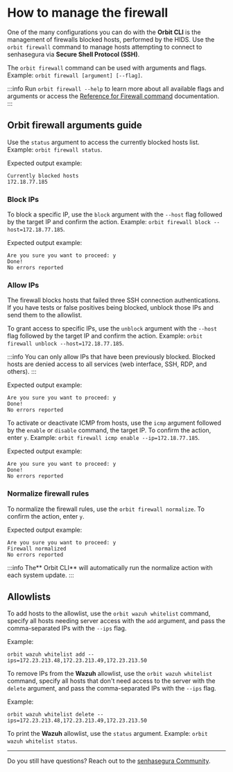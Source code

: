 # How to manage the firewall

One of the many configurations you can do with the **Orbit CLI** is the management of firewalls blocked hosts, performed by the HIDS. Use the `orbit firewall` command to manage hosts attempting to connect to senhasegura via **Secure Shell Protocol (SSH)**.

The `orbit firewall` command can be used with arguments and flags. Example: `orbit firewall [argument] [--flag]`.

:::info
Run `orbit firewall --help` to learn more about all available flags and arguments or access the  [Reference for Firewall command](/v3-32/docs/orbit-cli-firewall-command-reference) documentation.
:::

## Orbit firewall arguments guide

Use the `status` argument to access the currently blocked hosts list. Example: `orbit firewall status`. 

Expected output example:

```shell
Currently blocked hosts
172.18.77.185
```

### Block IPs

To block a specific IP, use the `block` argument with the `--host` flag followed by the target IP and confirm the action. Example: `orbit firewall block --host=172.18.77.185`.

Expected output example:

```shell
Are you sure you want to proceed: y
Done!
No errors reported
```

### Allow IPs

The firewall blocks hosts that failed three SSH connection authentications. If you have tests or false positives being blocked, unblock those IPs and send them to the allowlist.

To grant access to specific IPs, use the `unblock` argument with the `--host` flag followed by the target IP and confirm the action. Example: `orbit firewall unblock --host=172.18.77.185`.

:::info
You can only allow IPs that have been previously blocked. Blocked hosts are denied access to all services (web interface, SSH, RDP, and others).
:::

Expected output example:

```shell
Are you sure you want to proceed: y
Done!
No errors reported
```

To activate or deactivate ICMP from hosts, use the `icmp` argument followed by the `enable` or `disable` command, the target IP. To confirm the action, enter `y`. Example: `orbit firewall icmp enable --ip=172.18.77.185`.

Expected output example:

```shell
Are you sure you want to proceed: y
Done!
No errors reported
```

### Normalize firewall rules

To normalize the firewall rules, use the `orbit firewall normalize`. To confirm the action, enter `y`.

Expected output example:

```shell
Are you sure you want to proceed: y
Firewall normalized
No errors reported
```

:::info
The** Orbit CLI** will automatically run the normalize action with each system update. 
:::

## Allowlists

To add hosts to the allowlist, use the `orbit wazuh whitelist` command, specify all hosts needing server access with the `add` argument, and pass the comma-separated IPs with the `--ips` flag. 

Example: 

```shell
orbit wazuh whitelist add --ips=172.23.213.48,172.23.213.49,172.23.213.50
```

To remove IPs from the **Wazuh** allowlist, use the `orbit wazuh whitelist` command, specify all hosts that don't need access to the server with the `delete` argument, and pass the comma-separated IPs with the `--ips` flag. 

Example: 

```shell
orbit wazuh whitelist delete --ips=172.23.213.48,172.23.213.49,172.23.213.50
```

To print the **Wazuh** allowlist, use the `status` argument. Example: `orbit wazuh whitelist status`.

---

Do you still have questions? Reach out to the [senhasegura Community](https://community.senhasegura.io/).
